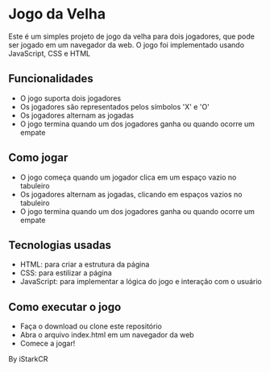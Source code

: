 # Jogo da Velha
Este é um simples projeto de jogo da velha para dois jogadores, que pode ser jogado em um navegador da web. 
O jogo foi implementado usando JavaScript, CSS e HTML

## Funcionalidades
* O jogo suporta dois jogadores
* Os jogadores são representados pelos símbolos 'X' e 'O'
* Os jogadores alternam as jogadas
* O jogo termina quando um dos jogadores ganha ou quando ocorre um empate

 ## Como jogar
 * O jogo começa quando um jogador clica em um espaço vazio no tabuleiro
 * Os jogadores alternam as jogadas, clicando em espaços vazios no tabuleiro
 * O jogo termina quando um dos jogadores ganha ou quando ocorre um empate

## Tecnologias usadas
* HTML: para criar a estrutura da página
* CSS: para estilizar a página
* JavaScript: para implementar a lógica do jogo e interação com o usuário

## Como executar o jogo
* Faça o download ou clone este repositório
* Abra o arquivo index.html em um navegador da web
* Comece a jogar!

By iStarkCR

